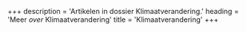 +++
description = 'Artikelen in dossier Klimaatverandering.'
heading = 'Meer <i>over</i> Klimaatverandering'
title = 'Klimaatverandering'
+++

